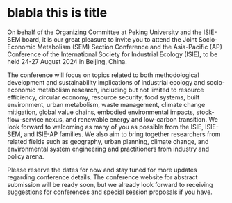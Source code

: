 # blabla this is title

On behalf of the Organizing Committee at Peking University and the ISIE-SEM board, it is our great pleasure to invite you to attend the Joint Socio-Economic Metabolism (SEM) Section Conference and the Asia-Pacific (AP) Conference of the International Society for Industrial Ecology (ISIE), to be held 24-27 August 2024 in Beijing, China.

The conference will focus on topics related to both methodological development and sustainability implications of industrial ecology and socio-economic metabolism research, including but not limited to resource efficiency, circular economy, resource security, food systems, built environment, urban metabolism, waste management, climate change mitigation, global value chains, embodied environmental impacts, stock-flow-service nexus, and renewable energy and low-carbon transition. We look forward to welcoming as many of you as possible from the ISIE, ISIE-SEM, and ISIE-AP families. We also aim to bring together researchers from related fields such as geography, urban planning, climate change, and environmental system engineering and practitioners from industry and policy arena.

Please reserve the dates for now and stay tuned for more updates regarding conference details. The conference website for abstract submission will be ready soon, but we already look forward to receiving suggestions for conferences and special session proposals if you have.

